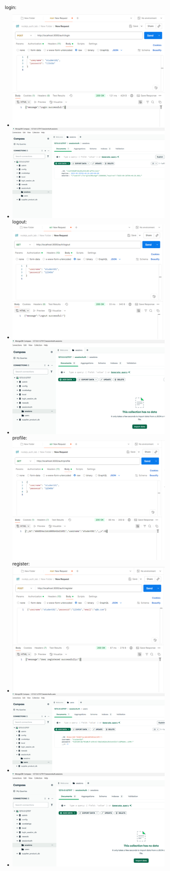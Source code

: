 login:

- ![Login](public/results/login.png)
- ![Login](public/results/login_MgDB.png)
  logout:
- ![Logout](public/results/logout.png)
- ![Logout](public/results/logout_MgDB.png)
  profile: ![Profile](public/results/profile.png)
  register:
- ![Register](public/results/register.png)
- ![Register](public/results/register_MgDB1.png)
- ![Register](public/results/register_MgDB2.png)

